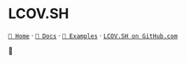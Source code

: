 # LCOV.SH

[`🔮 Home`](https://lcov.sh) · 
[`📖 Docs`](https://lcov.sh/docs) ·
[`🍕 Examples`](https://lcov.sh/examples/) ·
[`LCOV.SH on GitHub.com`](https://github.com/javanile/lcov.sh)

🔮 
